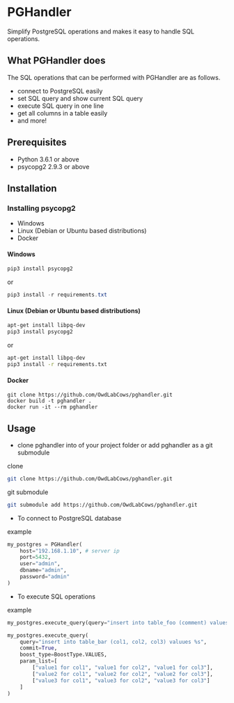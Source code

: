 # PGHandler

Simplify PostgreSQL operations and makes it easy to handle SQL operations.



## What PGHandler does


The SQL operations that can be performed with PGHandler are as follows.

- connect to PostgreSQL easily
- set SQL query and show current SQL query
- execute SQL query in one line
- get all columns in a table easily
- and more!

## Prerequisites

- Python 3.6.1 or above
- psycopg2 2.9.3 or above



## Installation

### Installing psycopg2

- Windows
- Linux (Debian or Ubuntu based distributions)
- Docker

#### Windows

```powershell
pip3 install psycopg2
```

or

```powershell
pip3 install -r requirements.txt
```

#### Linux (Debian or Ubuntu based distributions)

```sh
apt-get install libpq-dev
pip3 install psycopg2
```

or

```sh
apt-get install libpq-dev
pip3 install -r requirements.txt
```

#### Docker

```
git clone https://github.com/OwdLabCows/pghandler.git
docker build -t pghandler .
docker run -it --rm pghandler
```

## Usage

- clone pghandler into of your project folder or add pghandler as a git submodule

clone
```sh
git clone https://github.com/OwdLabCows/pghandler.git
```

git submodule
```sh
git submodule add https://github.com/OwdLabCows/pghandler.git
```

- To connect to PostgreSQL database

example
```python
my_postgres = PGHandler(
    host="192.168.1.10", # server ip
    port=5432,
    user="admin",
    dbname="admin",
    password="admin"
)
```

- To execute SQL operations

example
```python
my_postgres.execute_query(query="insert into table_foo (comment) values ('foo') ;", commit=True)

my_postgres.execute_query(
    query="insert into table_bar (col1, col2, col3) valuues %s", 
    commit=True, 
    boost_type=BoostType.VALUES,
    param_list=[
        ["value1 for col1", "value1 for col2", "value1 for col3"],
        ["value2 for col1", "value2 for col2", "value2 for col3"],
        ["value3 for col1", "value3 for col2", "value3 for col3"]
    ]
)
```
